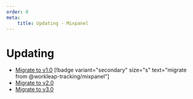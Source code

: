 ```yaml
---
order: 0
meta:
    title: Updating - Mixpanel
---
```


# Updating

- [Migrate to v1.0](./migrate-to-v1.0.md) [!badge variant="secondary" size="s" text="migrate from @workleap-tracking/mixpanel"]
- [Migrate to v2.0](./migrate-to-v2.0.md)
- [Migrate to v3.0](./migrate-to-v3.0.md)

